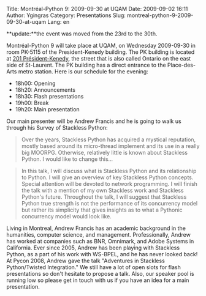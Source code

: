 Title: Montréal-Python 9: 2009-09-30 at UQAM
Date: 2009-09-02 16:11
Author: Ygingras
Category: Presentations
Slug: montreal-python-9-2009-09-30-at-uqam
Lang: en

<!--:en-->**update:**the event was moved from the 23rd to the 30th.
Montréal-Python 9 will take place at UQAM, on Wednesday 2009-09-30 in
room PK-5115 of the President-Kenedy building. The PK building is
located at [201 Président-Kenedy][], the street that is also called
Ontario on the east side of St-Laurent. The PK building has a direct
entrance to the Place-des-Arts metro station. Here is our schedule for
the evening:

-   18h00: Opening
-   18h20: Announcements
-   18h30: Flash presentations
-   19h00: Break
-   19h20: Main presentation

Our main presenter will be Andrew Francis and he is going to walk us
through his Survey of Stackless Python:

> Over the years, Stackless Python has acquired a mystical reputation,
> mostly based around its micro-thread implement and its use in a really
> big MOORPG. Otherwise, relatively little is known about Stackless
> Python. I would like to change this...

> In this talk, I will discuss what is Stackless Python and its
> relationship to Python. I will give an overview of key Stackless
> Python concepts. Special attention will be devoted to network
> programming. I will finish the talk with a mention of my own Stackless
> work and Stackless Python's future. Throughout the talk, I will
> suggest that Stackless Python true strength is not the performance of
> its concurrency model but rather its simplicity that gives insights as
> to what a Pythonic concurrency model would look like.

Living in Montreal, Andrew Francis has an academic background in the
humanities, computer science, and management. Professionally, Andrew has
worked at companies such as BNR, Omnimark, and Adobe Systems in
California. Ever since 2005, Andrew has been playing with Stackless
Python, as a part of his work with WS-BPEL, and he has never looked
back! At Pycon 2008, Andrew gave the talk "Adventures in Stackless
Python/Twisted Integration." We still have a lot of open slots for flash
presentations so don't hesitate to propose a talk. Also, our speaker
pool is running low so please get in touch with us if you have an idea
for a main presentation.

  [201 Président-Kenedy]: http://www.uqam.ca/campus/pavillons/pk.htm
